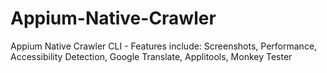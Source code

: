 # Appium-Native-Crawler
Appium Native Crawler CLI - Features include: Screenshots, Performance, Accessibility Detection, Google  Translate, Applitools, Monkey Tester
